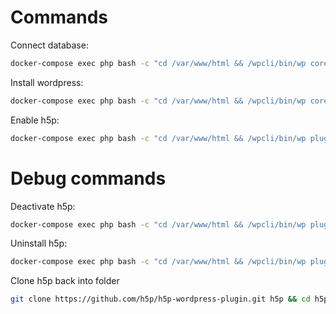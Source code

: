 # Commands

Connect database:
```bash
docker-compose exec php bash -c "cd /var/www/html && /wpcli/bin/wp core config --dbname=wordpress --dbuser=wordpress --dbpass=wordpress --dbhost=mariadb --allow-root"
```

Install wordpress:
```bash
docker-compose exec php bash -c "cd /var/www/html && /wpcli/bin/wp core install --url=localhost --title=IntegrationTest --admin_user=admin --admin_password=admin --admin_email=integration.test@joubel.com --skip-email --allow-root"
```

Enable h5p:
```bash
docker-compose exec php bash -c "cd /var/www/html && /wpcli/bin/wp plugin activate h5p --allow-root"
```


# Debug commands

Deactivate h5p:
```bash
docker-compose exec php bash -c "cd /var/www/html && /wpcli/bin/wp plugin deactivate h5p --allow-root"
```

Uninstall h5p:
```bash
docker-compose exec php bash -c "cd /var/www/html && /wpcli/bin/wp plugin uninstall h5p --allow-root"
```

Clone h5p back into folder
```bash
git clone https://github.com/h5p/h5p-wordpress-plugin.git h5p && cd h5p && git submodule update --recursive --init && cd ..
```
